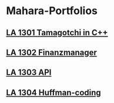 # Mahara-Portfolios

## [LA 1301 Tamagotchi in C++](https://portfolio.bbbaden.ch/view/view.php?t=5928d1a9eb0e40158403)

## [LA 1302 Finanzmanager](https://portfolio.bbbaden.ch/view/view.php?t=e1ded4e1d8741288930f)

## [LA 1303 API](https://portfolio.bbbaden.ch/view/view.php?t=400f0ca81f2c2875d9f5)

## [LA 1304 Huffman-coding](https://portfolio.bbbaden.ch/view/view.php?t=00fc83e565dc08f51053)

